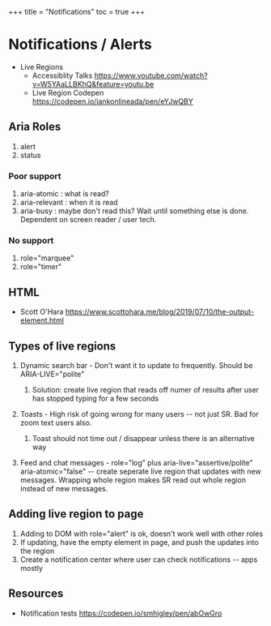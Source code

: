 +++
title = "Notifications"
toc = true
+++

# Notifications / Alerts

- Live Regions 
	- Accessiblity Talks <https://www.youtube.com/watch?v=W5YAaLLBKhQ&feature=youtu.be>
	- Live Region Codepen <https://codepen.io/iankonlineada/pen/eYJwQBY>

## Aria Roles

1. alert
2. status

### Poor support

1. aria-atomic : what is read?
2. aria-relevant : when it is read
3. aria-busy : maybe don't read this? Wait until something else is done. Dependent on screen reader / user tech.

### No support

1. role="marquee"
2. role="timer"

## HTML <output>

- Scott O'Hara <https://www.scottohara.me/blog/2019/07/10/the-output-element.html>

## Types of live regions

1. Dynamic search bar - Don't want it to update to frequently. Should be ARIA-LIVE="polite"
	1. Solution: create live region that reads off numer of results after user has stopped typing for a few seconds

2. Toasts - High risk of going wrong for many users -- not just SR. Bad for zoom text users also.
	1. Toast should not time out / disappear unless there is an alternative way 

3. Feed and chat messages - role="log" plus aria-live="assertive/polite" aria-atomic="false" -- create seperate live region that updates with new messages. Wrapping whole region makes SR read out whole region instead of new messages.

## Adding live region to page

1. Adding to DOM with role="alert" is ok, doesn't work well with other roles
2. If updating, have the empty element in page, and push the updates into the region
3. Create a notification center where user can check notifications -- apps mostly

## Resources

- Notification tests <https://codepen.io/smhigley/pen/abOwGro>
